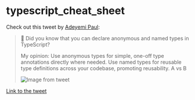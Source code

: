 # typescript_cheat_sheet

Check out this tweet by [Adeyemi Paul](https://twitter.com/dammyhack/status/1792965890327359745):
> 🚀 Did you know that you can declare anonymous and named types in TypeScript?
> 
> My opinion:
> Use anonymous types for simple, one-off type annotations directly where needed.
> Use named types for reusable type definitions across your codebase, promoting reusability.
> A vs B
> 
> ![Image from tweet](https://pbs.twimg.com/media/ojlZ9zpGIG?format=jpg&name=small)  <!-- Add the image URL if you want to display the image from the tweet -->

[Link to the tweet](https://twitter.com/dammyhack/status/1792965890327359745)

